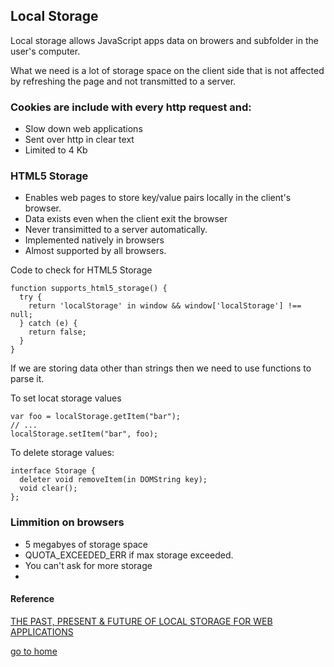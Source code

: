 ## Local Storage

Local storage allows JavaScript apps data on browers and subfolder in the user's computer.

What we need is a lot of storage space on the client side that is not affected by refreshing the page and not transmitted to a server.
  
### Cookies are include with every http request and:
- Slow down web applications
- Sent over http in clear text
- Limited to 4 Kb

### HTML5 Storage
- Enables web pages to store key/value pairs locally in the client's browser.
- Data exists even when the client exit the browser
- Never transimitted to a server automatically.
- Implemented natively in browsers
- Almost supported by all browsers.
  
Code to check for HTML5 Storage
```
function supports_html5_storage() {
  try {
    return 'localStorage' in window && window['localStorage'] !== null;
  } catch (e) {
    return false;
  }
}
```
If we are storing data other than strings then we need to use functions to parse it.

To set locat storage values
```
var foo = localStorage.getItem("bar");
// ...
localStorage.setItem("bar", foo);
```

To delete storage values:
```
interface Storage {
  deleter void removeItem(in DOMString key);
  void clear();
};
```
### Limmition on browsers
- 5 megabyes of storage space
- QUOTA_EXCEEDED_ERR if max storage exceeded.
- You can't ask for more storage
- 

#### Reference
[THE PAST, PRESENT & FUTURE OF LOCAL STORAGE FOR WEB APPLICATIONS](http://diveinto.html5doctor.com/storage.html)

[go to home](README.md)